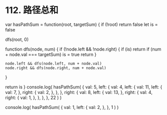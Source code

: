 # 112. 路径总和

var hasPathSum = function(root, targetSum) {
  if (!root) return false
  let is = false

  dfs(root, 0)

  function dfs(node, num) {
    if (!node.left && !node.right) {
      if (is) return
      if (num + node.val === targetSum) is = true
      return
    }

    node.left && dfs(node.left, num + node.val)
    node.right && dfs(node.right, num + node.val)
  }

  return is
}
console.log(
  hasPathSum(
    {
      val: 5,
      left: {
        val: 4,
        left: {
          val: 11,
          left: {
            val: 7,
          },
          right: {
            val: 2,
          },
        },
      },
      right: {
        val: 8,
        left: {
          val: 13,
        },
        right: {
          val: 4,
          right: {
            val: 1,
          },
        },
      },
    },
    22
  )
)

console.log(
  hasPathSum(
    {
      val: 1,
      left: {
        val: 2,
      },
    },
    1
  )
)
